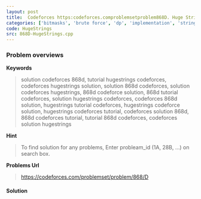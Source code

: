 ```yaml
---
layout: post
title:  Codeforces https:codeforces.comproblemsetproblem868D. Huge Strings solution
categories: ['bitmasks', 'brute force', 'dp', 'implementation', 'strings']
code: HugeStrings
src: 868D-HugeStrings.cpp
---
```

### **Problem overviews**

**Keywords**
> solution codeforces 868d, tutorial hugestrings codeforces, codeforces hugestrings solution, solution 868d codeforces, solution codeforces hugestrings, 868d codeforce solution, 868d tutorial codeforces, solution hugestrings codeforces, codeforces 868d solution, hugestrings tutorial codeforces, hugestrings codeforce solution, hugestrings codeforces tutorial, codeforces solution 868d, 868d codeforces tutorial, tutorial 868d codeforces, codeforces solution hugestrings

**Hint**
> To find solution for any problems, Enter probleam_id (1A, 28B, ...) on search box. 

**Problems Url**
> https://codeforces.com/problemset/problem/868/D

#### **Solution**



